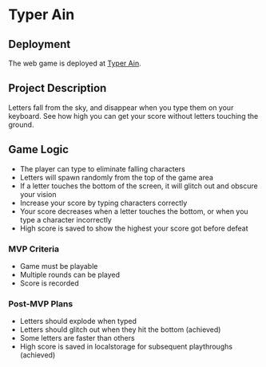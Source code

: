 # Typer Ain

## Deployment

The web game is deployed at [Typer Ain](https://brandonmartin101.github.io/typer-ain/).


## Project Description

Letters fall from the sky, and disappear when you type them on your keyboard. See how high you can get your score without letters touching the ground.


## Game Logic

- The player can type to eliminate falling characters
- Letters will spawn randomly from the top of the game area
- If a letter touches the bottom of the screen, it will glitch out and obscure your vision
- Increase your score by typing characters correctly
- Your score decreases when a letter touches the bottom, or when you type a character incorrectly
- High score is saved to show the highest your score got before defeat

### MVP Criteria

- Game must be playable
- Multiple rounds can be played
- Score is recorded

### Post-MVP Plans

- Letters should explode when typed
- Letters should glitch out when they hit the bottom (achieved)
- Some letters are faster than others
- High score is saved in localstorage for subsequent playthroughs (achieved)
